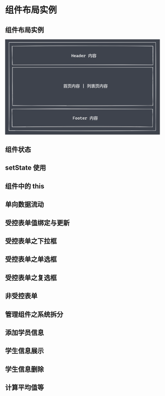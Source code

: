 # 组件布局实例

## 组件布局实例

![布局](./assets/README-1669080721270.png)

## 组件状态


## setState 使用


## 组件中的 this


## 单向数据流动


## 受控表单值绑定与更新


## 受控表单之下拉框


## 受控表单之单选框



## 受控表单之复选框


## 非受控表单



## 管理组件之系统拆分


## 添加学员信息


## 学生信息展示


## 学生信息删除



## 计算平均值等





















